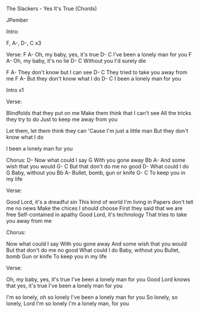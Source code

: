 The Slackers - Yes It's True (Chords)


JPember


Intro:

F, A-, D-, C  x3


Verse:
F               A-
  Oh, my baby, yes, it's true
D-                 C
I've been a lonely man for you
F              A-
  Oh, my baby, it's no lie
D-                C
  Without you I'd surely die

F                     A-
  They don't know but I can see
       D-                C
They tried to take you away from me
F                       A-
  But they don't know what I do
D-               C
I been a lonely man for you


Intro  x1

Verse:

Blindfolds that they put on me
Make them think that I can't see
All the tricks they try to do
Just to keep me away from you

Let them, let them think they can
'Cause I'm just a little man
But they don't know what I do

I been a lonely man for you


Chorus:
                  D-
Now what could I say
                G
With you gone away
             Bb              A-
And some wish that you would
          G-                 C
But that don't do me no good
              D-
What could I do
               G
Baby, without you
             Bb            A-
Bullet, bomb, gun or knife
    G-                 C
To keep you in my life


Verse:

Good Lord, it's a dreadful sin
This kind of world I'm living in
Papers don't tell me no news
Make the chices I should choose
First they said that we are free
Self-contained in apathy
Good Lord, it's technology
That tries to take you away from me


Chorus:

Now what could I say
With you gone away
And some wish that you would
But that don't do me no good
What could I do
Baby, without you
Bullet, bomb
Gun or knife
To keep you in my life


Verse:

Oh, my baby, yes, it's true
I've been a lonely man for you
Good Lord knows that yes, it's true
I've been a lonely man for you

I'm so lonely, oh so lonely
I've been a lonely man for you
So lonely, so lonely, Lord I'm so lonely
I'm a lonely man, for you